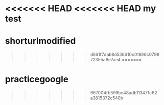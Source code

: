 <<<<<<< HEAD
<<<<<<< HEAD
my test
=======
# shorturlmodified
>>>>>>> d661f7dab8d536610c01896c079872355a6e7ae4
=======
# practicegoogle
>>>>>>> 667004fb599bc48adb113471c62a3815372c540b
